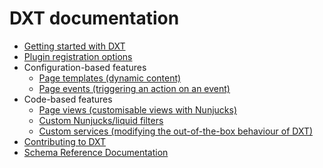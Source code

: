 # DXT documentation

- [Getting started with DXT](./GETTING_STARTED.md)
- [Plugin registration options](./PLUGIN_OPTIONS.md)
- Configuration-based features
  - [Page templates (dynamic content)](./features/configuration-based/PAGE_TEMPLATES.md)
  - [Page events (triggering an action on an event)](./features/configuration-based/PAGE_EVENTS.md)
- Code-based features
  - [Page views (customisable views with Nunjucks)](./features/code-based/PAGE_VIEWS.md)
  - [Custom Nunjucks/liquid filters](./PLUGIN_OPTIONS.md#custom-filters)
  - [Custom services (modifying the out-of-the-box behaviour of DXT)](./features/code-based/CUSTOM_SERVICES.md)
- [Contributing to DXT](./CONTRIBUTING.md)
- [Schema Reference Documentation](./schemas/README.md)
